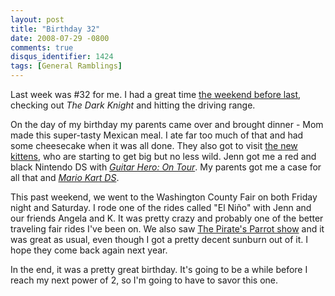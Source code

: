 ```yaml
---
layout: post
title: "Birthday 32"
date: 2008-07-29 -0800
comments: true
disqus_identifier: 1424
tags: [General Ramblings]
---
```

Last week was \#32 for me. I had a great time [the weekend before
last](/archive/2008/07/21/birthday-weekends-plural.aspx), checking out
*The Dark Knight* and hitting the driving range.

On the day of my birthday my parents came over and brought dinner - Mom
made this super-tasty Mexican meal. I ate far too much of that and had
some cheesecake when it was all done. They also got to visit [the new
kittens](/archive/2008/07/06/welcome-kai-and-stanley.aspx), who are
starting to get big but no less wild. Jenn got me a red and black
Nintendo DS with *[Guitar Hero: On
Tour](http://www.amazon.com/gp/product/B0013ZEMUK?ie=UTF8&tag=mhsvortex&linkCode=as2&camp=1789&creative=9325&creativeASIN=B0013ZEMUK)*.
My parents got me a case for all that and *[Mario Kart
DS](http://www.amazon.com/gp/product/B000A2R54M?ie=UTF8&tag=mhsvortex&linkCode=as2&camp=1789&creative=9325&creativeASIN=B000A2R54M)*.

This past weekend, we went to the Washington County Fair on both Friday
night and Saturday. I rode one of the rides called "El Niño" with Jenn
and our friends Angela and K. It was pretty crazy and probably one of
the better traveling fair rides I've been on. We also saw [The Pirate's
Parrot show](http://www.thepiratesparrot.com/) and it was great as
usual, even though I got a pretty decent sunburn out of it. I hope they
come back again next year.

In the end, it was a pretty great birthday. It's going to be a while
before I reach my next power of 2, so I'm going to have to savor this
one.
